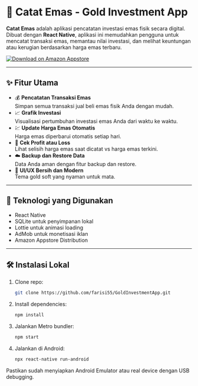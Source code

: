 # 📒 Catat Emas - Gold Investment App

**Catat Emas** adalah aplikasi pencatatan investasi emas fisik secara digital.  
Dibuat dengan **React Native**, aplikasi ini memudahkan pengguna untuk mencatat transaksi emas, memantau nilai investasi, dan melihat keuntungan atau kerugian berdasarkan harga emas terbaru.

[![Download on Amazon Appstore](https://img.shields.io/badge/Amazon%20Appstore-Download%20Now-orange?style=for-the-badge)](https://www.amazon.com/gp/product/B0F5WJGL27)

---

## ✨ Fitur Utama

- 💰 **Pencatatan Transaksi Emas**  
  Simpan semua transaksi jual beli emas fisik Anda dengan mudah.
- 📈 **Grafik Investasi**  
  Visualisasi pertumbuhan investasi emas Anda dari waktu ke waktu.
- 💹 **Update Harga Emas Otomatis**  
  Harga emas diperbarui otomatis setiap hari.
- 🔔 **Cek Profit atau Loss**  
  Lihat selisih harga emas saat dicatat vs harga emas terkini.
- ☁️ **Backup dan Restore Data**  
  Data Anda aman dengan fitur backup dan restore.
- 🌙 **UI/UX Bersih dan Modern**  
  Tema gold soft yang nyaman untuk mata.

---

## 🚀 Teknologi yang Digunakan

- React Native
- SQLite untuk penyimpanan lokal
- Lottie untuk animasi loading
- AdMob untuk monetisasi iklan
- Amazon Appstore Distribution

---

## 🛠️ Instalasi Lokal

1. Clone repo:
   ```bash
   git clone https://github.com/farisi55/GoldInvestmentApp.git
2. Install dependencies:
   ```bash
   npm install
3. Jalankan Metro bundler:
   ```bash
   npm start
4. Jalankan di Android:
    ```bash
   npx react-native run-android

Pastikan sudah menyiapkan Android Emulator atau real device dengan USB debugging.


